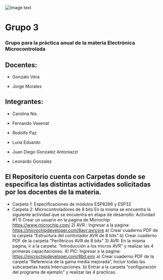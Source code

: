 ![Image text](https://github.com/EMTSTISPC/Grupo3/blob/main/Logo%20Tecnicatuta%20Superior%20en%20Telecomunicaciones.PNG)

# Grupo 3

### Grupo para la práctica anual de la materia Electrónica Microcontrolada

## Docentes:

- Gonzalo Vera

- Jorge Morales


## Integrantes:

- Carolina Nis

- Fernando Vexenat

- Rodolfo Paz

- Luna Eduardo

- Juan Diego Gonzalez Antoniazzi

- Leonardo Gonzalez

## El Repositorio cuenta con Carpetas donde se especifica las distintas actividades solicitadas por los docentes de la materia.

* Carpeta 1: Especificaciones de módulos ESP8266 y ESP32
* Carpeta 2: Microcontroladores de 8 bits
             En la misma se encuentra la siguiente actividad que se encuentra en etapa de desarrollo:
             Actividad #1
                1) Crear un usuario en la pagina de Microchip: https://www.microchip.com/
                2) AVR : Ingresar a la pagina: https://microchipdeveloper.com/8avr:avrcore
                  a) Crear cuaderno PDF de la carpeta “Estructura del controlador AVR de 8 bits”
                  b) Crear cuaderno PDF de la carpeta “Periféricos AVR de 8 bits”
                3) AVR: En la misma pagina, ir a la carpeta: “Introducción a los micros AVR” y realizar las 4 primeras capacitaciones.
                4) PIC: Ingresar a la pagina: https://microchipdeveloper.com/8bit:emr
                  a) Crear cuaderno PDF de la carpeta “Referencia de la gama media mejorada”, Incluir todas las subcarpetas hasta Interrupciones.
                  b) Entrar a la carpeta “configuración del programa de ejemplo” y realizar las 4 practicas.


